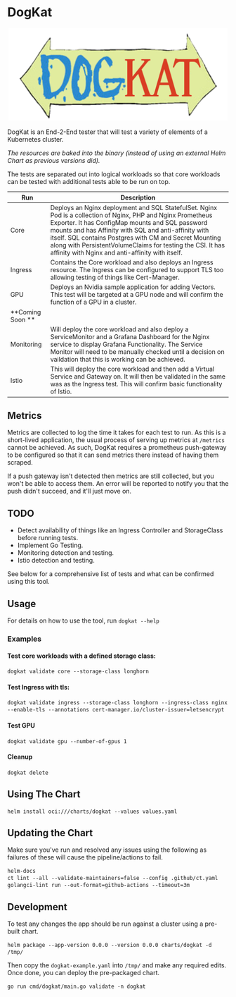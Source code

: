 # DogKat

<div align="center">
<img src="logo.png" width="500px" />
</div>

DogKat is an End-2-End tester that will test a variety of elements of a Kubernetes cluster.

*The resources are baked into the binary (instead of using an external Helm Chart as previous versions did).*

The tests are separated out into logical workloads so that core workloads can be tested with additional tests able to be
run on top.

| Run              | Description                                                                                                                                                                                                                                                                                                                                                                                         |
|------------------|-----------------------------------------------------------------------------------------------------------------------------------------------------------------------------------------------------------------------------------------------------------------------------------------------------------------------------------------------------------------------------------------------------|
| Core             | Deploys an Nginx deployment and SQL StatefulSet. Nginx Pod is a collection of Nginx, PHP and Nginx Prometheus Exporter. It has ConfigMap mounts and SQL password mounts and has Affinity with SQL and anti-affinity with itself. SQL contains Postgres with CM and Secret Mounting along with PersistentVolumeClaims for testing the CSI. It has affinity with Nginx and anti-affinity with itself. |
| Ingress          | Contains the Core workload and also deploys an Ingress resource. The Ingress can be configured to support TLS too allowing testing of things like Cert-Manager.                                                                                                                                                                                                                                     |
| GPU              | Deploys an Nvidia sample application for adding Vectors. This test will be targeted at a GPU node and will confirm the function of a GPU in a cluster.                                                                                                                                                                                                                                              |
| **Coming Soon ** |                                                                                                                                                                                                                                                                                                                                                                                                     |
| Monitoring       | Will deploy the core workload and also deploy a ServiceMonitor and a Grafana Dashboard for the Nginx service to display Grafana Functionality. The Service Monitor will need to be manually checked until a decision on vaildation that this is working can be achieved.                                                                                                                            |
| Istio            | This will deploy the core workload and then add a Virtual Service and Gateway on. It will then be validated in the same was as the Ingress test. This will confirm basic functionality of Istio.                                                                                                                                                                                                    |

## Metrics

Metrics are collected to log the time it takes for each test to run. As this is a short-lived application, the usual
process of serving up metrics at `/metrics` cannot be achieved. As such, DogKat requires a prometheus push-gateway to be
configured so that it can send metrics there instead of having them scraped.

If a push gateway isn't detected then metrics are still collected, but you won't be able to access them. An error will
be reported to notify you that the push didn't succeed, and it'll just move on.

## TODO

* Detect availability of things like an Ingress Controller and StorageClass before running tests.
* Implement Go Testing.
* Monitoring detection and testing.
* Istio detection and testing.

See below for a comprehensive list of tests and what can be confirmed using this tool.

## Usage

For details on how to use the tool, run `dogkat --help`

### Examples

#### Test core workloads with a defined storage class:

```shell
dogkat validate core --storage-class longhorn
```

#### Test Ingress with tls:

```shell
dogkat validate ingress --storage-class longhorn --ingress-class nginx --enable-tls --annotations cert-manager.io/cluster-issuer=letsencrypt
```

#### Test GPU

```shell
dogkat validate gpu --number-of-gpus 1
```

#### Cleanup

```shell
dogkat delete
```

## Using The Chart

```shell
helm install oci:///charts/dogkat --values values.yaml
```

## Updating the Chart

Make sure you've run and resolved any issues using the following as failures of these will cause the pipeline/actions to
fail.

```
helm-docs
ct lint --all --validate-maintainers=false --config .github/ct.yaml
golangci-lint run --out-format=github-actions --timeout=3m
```

## Development

To test any changes the app should be run against a cluster using a pre-built chart.

```shell
helm package --app-version 0.0.0 --version 0.0.0 charts/dogkat -d /tmp/
```

Then copy the `dogkat-example.yaml` into `/tmp/` and make any required edits. Once done, you can deploy the pre-packaged
chart.

```shell
go run cmd/dogkat/main.go validate -n dogkat
```
